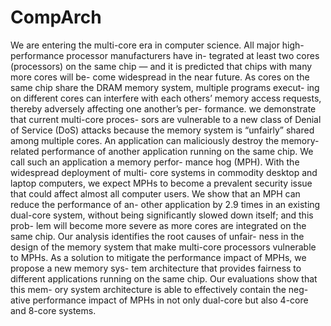 # CompArch

We are entering the multi-core era in computer science. All major high-performance processor manufacturers have in- tegrated at least two cores (processors) on the same chip — and it is predicted that chips with many more cores will be- come widespread in the near future. As cores on the same chip share the DRAM memory system, multiple programs execut- ing on different cores can interfere with each others’ memory access requests, thereby adversely affecting one another’s per- formance.
 we demonstrate that current multi-core proces- sors are vulnerable to a new class of Denial of Service (DoS) attacks because the memory system is “unfairly” shared among multiple cores. An application can maliciously destroy the memory-related performance of another application running on the same chip. We call such an application a memory perfor- mance hog (MPH). With the widespread deployment of multi- core systems in commodity desktop and laptop computers, we expect MPHs to become a prevalent security issue that could affect almost all computer users.
We show that an MPH can reduce the performance of an- other application by 2.9 times in an existing dual-core system, without being significantly slowed down itself; and this prob- lem will become more severe as more cores are integrated on the same chip. Our analysis identifies the root causes of unfair- ness in the design of the memory system that make multi-core processors vulnerable to MPHs. As a solution to mitigate the performance impact of MPHs, we propose a new memory sys- tem architecture that provides fairness to different applications running on the same chip. Our evaluations show that this mem- ory system architecture is able to effectively contain the neg- ative performance impact of MPHs in not only dual-core but also 4-core and 8-core systems.
